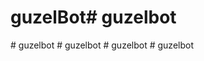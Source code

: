 # guzelBot#   g u z e l b o t  
 #   g u z e l b o t  
 #   g u z e l b o t  
 #   g u z e l b o t  
 #   g u z e l b o t  
 